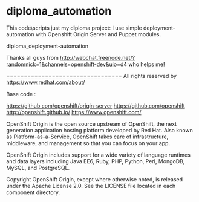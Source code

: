 diploma_automation
==================
This code\scripts just my diploma project:
I use simple deployment-automation with Openshift Origin Server and Puppet modules.





diploma_deployment-automation


Thanks all guys from http://webchat.freenode.net/?randomnick=1&channels=openshift-dev&uio=d4
who helps me!

=================================
All rights reserved by
https://www.redhat.com/about/

Base code :

https://github.com/openshift/origin-server
https://github.com/openshift
http://openshift.github.io/
https://www.openshift.com/

OpenShift Origin is the open source upstream of OpenShift, the next generation application hosting 
platform developed by Red Hat. Also known as Platform-as-a-Service, OpenShift takes care of infrastructure,
middleware, and management so that you can focus on your app.

OpenShift Origin includes support for a wide variety of language runtimes and data layers including 
Java EE6, Ruby, PHP, Python, Perl, MongoDB, MySQL, and PostgreSQL.

Copyright
OpenShift Origin, except where otherwise noted, is released under the Apache License 2.0. See the 
LICENSE file located in each component directory.

